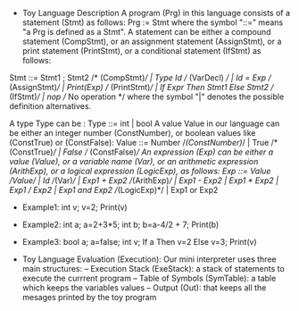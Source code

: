 - Toy Language Description
A program (Prg) in this language consists of a statement (Stmt) as follows:
Prg := Stmt where the symbol "::=" means "a Prg is defined as a Stmt".
A statement can be either a compound statement (CompStmt), or an assignment statement 
(AssignStmt), or a print statement (PrintStmt), or a conditional statement (IfStmt) as follows:

Stmt ::= Stmt1 ; Stmt2 /* (CompStmt)*/
 | Type Id /* (VarDecl) */
 | Id = Exp /* (AssignStmt)*/
 | Print(Exp) /* (PrintStmt)*/
 | If Expr Then Stmt1 Else Stmt2 /* (IfStmt)*/
 | nop /* No operation */
where the symbol "|" denotes the possible definition alternatives.

A type Type can be :
Type ::= int
 | bool
A value Value in our language can be either an integer number (ConstNumber), or boolean 
values like (ConstTrue) or (ConstFalse):
Value ::= Number /*(ConstNumber)*/
 | True /* (ConstTrue)*/
 | False /* (ConstFalse)*/
An expression (Exp) can be either a value (Value), or a variable name (Var), or an arithmetic 
expression (ArithExp), or a logical expression (LogicExp), as follows:
Exp ::= Value /*Value*/
 | Id /*(Var)*/
 | Exp1 + Exp2 /*(ArithExp)*/
 | Exp1 - Exp2
 | Exp1 * Exp2
 | Exp1 / Exp2
 | Exp1 and Exp2 /*(LogicExp)*/
 | Exp1 or Exp2
 
- Example1:
int v;
v=2;
Print(v)
- Example2:
int a;
a=2+3*5;
int b;
b=a-4/2 + 7;
Print(b)
- Example3:
bool a;
a=false;
int v;
If a Then v=2 Else v=3;
Print(v)

- Toy Language Evaluation (Execution):
Our mini interpreter uses three main structures:
– Execution Stack (ExeStack): a stack of statements to execute the currrent program
– Table of Symbols (SymTable): a table which keeps the variables values
– Output (Out): that keeps all the mesages printed by the toy program

